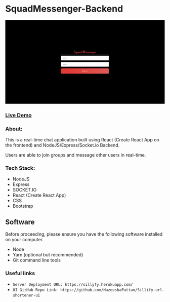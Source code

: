 # SquadMessenger-Backend

<p align="center">
    <img src="https://github.com/beharavenkatasatyaprasad/Squad-Messenger-FrontEnd/blob/master/public/gif.gif">  
</p>

### [Live Demo](https://squad-messenger.netlify.app/)

### About:

This is a real-time chat application built using React (Create React App on the frontend) and NodeJS/Express/Socket.io Backend.

Users are able to join groups and message other users in real-time.

### Tech Stack:

- NodeJS
- Express
- SOCKET.IO
- React (Create React App)
- CSS
- Bootstrap

## Software

Before proceeding, please ensure you have the following software installed on your computer.

- Node
- Yarn (optional but recommended)
- Git command line tools

### Useful links
 - ``Server Deployment URL: https://sillyfy.herokuapp.com/``
 - ``UI GitHub Repo Link: https://github.com/NazeeshaPattan/Sillify-url-shortener-ui``

